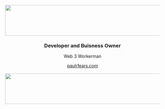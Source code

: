 

<img height="100" width="1000" align="center" src="https://profound-begonia-8f3481.netlify.app/waves_top.svg"/>

<html>
    <div align="center">
    <h3>Developer and Buisness Owner</h3>
    <p>Web 3 Workerman</p>
    <a href="https://profound-begonia-8f3481.netlify.app/">paulrfears.com</a>
    </div>
</html>
<br>

<img  height="100" width="1000"  align="center" src="https://profound-begonia-8f3481.netlify.app/waves_bottom.svg"/>








<!--
**paulfears/paulfears** is a ✨ _special_ ✨ repository because its `README.md` (this file) appears on your GitHub profile.

Here are some ideas to get you started:

- 🔭 I’m currently working on ...
- 🌱 I’m currently learning ...
- 👯 I’m looking to collaborate on ...
- 🤔 I’m looking for help with ...
- 💬 Ask me about ...
- 📫 How to reach me: ...
- 😄 Pronouns: ...
- ⚡ Fun fact: ...
-->
